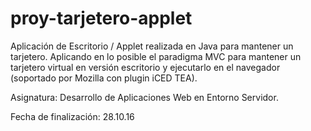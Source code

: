 # proy-tarjetero-applet
Aplicación de Escritorio / Applet realizada en Java para mantener un tarjetero.
Aplicando en lo posible el paradigma MVC para mantener un tarjetero virtual en versión escritorio y ejecutarlo en el navegador
(soportado por Mozilla con plugin iCED TEA).

Asignatura: Desarrollo de Aplicaciones Web en Entorno Servidor.

Fecha de finalización: 28.10.16
